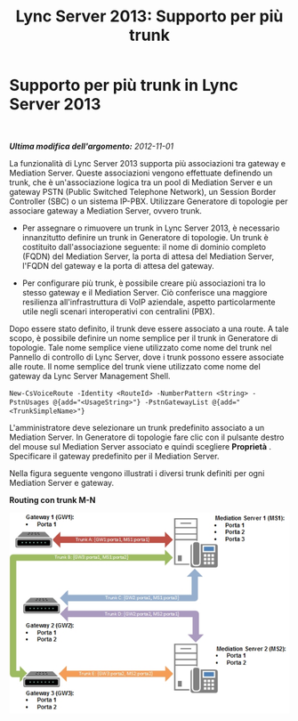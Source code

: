 ﻿---
title: 'Lync Server 2013: Supporto per più trunk'
TOCTitle: Supporto per più trunk
ms:assetid: a1309c09-ad9a-4c54-9650-4e3f5b2a4a00
ms:mtpsurl: https://technet.microsoft.com/it-it/library/JJ205127(v=OCS.15)
ms:contentKeyID: 49301509
ms.date: 08/24/2015
mtps_version: v=OCS.15
ms.translationtype: HT
---

# Supporto per più trunk in Lync Server 2013

 

_**Ultima modifica dell'argomento:** 2012-11-01_

La funzionalità di Lync Server 2013 supporta più associazioni tra gateway e Mediation Server. Queste associazioni vengono effettuate definendo un trunk, che è un'associazione logica tra un pool di Mediation Server e un gateway PSTN (Public Switched Telephone Network), un Session Border Controller (SBC) o un sistema IP-PBX. Utilizzare Generatore di topologie per associare gateway a Mediation Server, ovvero trunk.

  - Per assegnare o rimuovere un trunk in Lync Server 2013, è necessario innanzitutto definire un trunk in Generatore di topologie. Un trunk è costituito dall'associazione seguente: il nome di dominio completo (FQDN) del Mediation Server, la porta di attesa del Mediation Server, l'FQDN del gateway e la porta di attesa del gateway.

  - Per configurare più trunk, è possibile creare più associazioni tra lo stesso gateway e il Mediation Server. Ciò conferisce una maggiore resilienza all'infrastruttura di VoIP aziendale, aspetto particolarmente utile negli scenari interoperativi con centralini (PBX).

Dopo essere stato definito, il trunk deve essere associato a una route. A tale scopo, è possibile definire un nome semplice per il trunk in Generatore di topologie. Tale nome semplice viene utilizzato come nome del trunk nel Pannello di controllo di Lync Server, dove i trunk possono essere associate alle route. Il nome semplice del trunk viene utilizzato come nome del gateway da Lync Server Management Shell.

    New-CsVoiceRoute -Identity <RouteId> -NumberPattern <String> -PstnUsages @{add="<UsageString>"} -PstnGatewayList @{add="<TrunkSimpleName>"}

L'amministratore deve selezionare un trunk predefinito associato a un Mediation Server. In Generatore di topologie fare clic con il pulsante destro del mouse sul Mediation Server associato e quindi scegliere **Proprietà** . Specificare il gateway predefinito per il Mediation Server.

Nella figura seguente vengono illustrati i diversi trunk definiti per ogni Mediation Server e gateway.

**Routing con trunk M-N**

![Assegnazioni di più trunk.](images/JJ205127.c61cd9a7-d8d9-4e02-83b9-ab62519a48c4(OCS.15).jpg "Assegnazioni di più trunk.")


